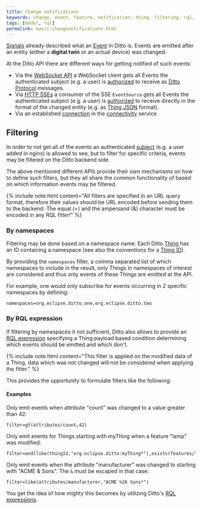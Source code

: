 ```yaml
---
title: Change notifications
keywords: change, event, feature, notification, thing, filtering, rql, push, subscribe, consume, enrich, extra
tags: [model, rql]
permalink: basic-changenotifications.html
---
```


[Signals](basic-signals.html) already described what an [Event](basic-signals-event.html) in Ditto is.
Events are emitted after an entity (either a **digital twin** or an actual device) was changed.

At the Ditto API there are different ways for getting notified of such events:
* Via the [WebSocket API](httpapi-protocol-bindings-websocket.html) a WebSocket client gets all Events the authenticated subject
  (e.g. a user) is [authorized](basic-auth.html) to receive as [Ditto Protocol](protocol-overview.html) messages.
* Via [HTTP SSEs](httpapi-sse.html) a consumer of the SSE `EventSource` gets all Events the authenticated subject
  (e.g. a user) is [authorized](basic-auth.html) to receive directly in the format of the changed entity 
  (e.g. as [Thing JSON](basic-thing.html#model-specification) format).
* Via an established [connection](basic-connections.html) in the [connectivity](connectivity-overview.html) service


## Filtering

In order to not get all of the events an authenticated [subject](basic-auth.html) (e.g. a user added in nginx) is allowed
to see, but to filter for specific criteria, events may be filtered on the Ditto backend side.

The above mentioned different APIs provide their own mechanisms on how to define such filters, but they all share the
common functionality of based on which information events may be filtered.

{% include note.html content="All filters are specified in an URL query format, therefore their values should be URL
encoded before sending them to the backend. The equal (=) and the ampersand (&) character must be encoded in any RQL
filter!" %}

### By namespaces

Filtering may be done based on a namespace name. Each Ditto [Thing](basic-thing.html) has an ID containing a namespace 
(see also the conventions for a [Thing ID](basic-thing.html#thing-id)).

By providing the `namespaces` filter, a comma separated list of which namespaces to include in the result, only Things 
in namespaces of interest are considered and thus only events of these Things are emitted at the API.

For example, one would only subscribe for events occurring in 2 specific namespaces by defining:
```
namespaces=org.eclipse.ditto.one,org.eclipse.ditto.two
```

### By RQL expression

If filtering by namespaces it not sufficient, Ditto also allows to provide an [RQL expression](basic-rql.html) specifying a
Thing payload based condition determining which events should be emitted and which don't.

{% include note.html content="This filter is applied on the modified data of a Thing, data which was not changed will 
    not be considered when applying the filter." %}

This provides the opportunity to formulate filters like the following:

#### Examples

Only emit events when attribute "count" was changed to a value greater than 42:
```
filter=gt(attributes/count,42)
```

Only emit events for Things starting with myThing when a feature "lamp" was modified:
```
filter=and(like(thingId,"org.eclipse.ditto:myThing*"),exists(features/lamp))
```

Only emit events when the attribute "manufacturer" was changed to starting with "ACME & Sons".
The `&` must be escaped in that case:
```
filter=like(attributes/manufacturer,"ACME %26 Sons*")
```

You get the idea of how mighty this becomes by utilizing Ditto's [RQL expressions](basic-rql.html).

